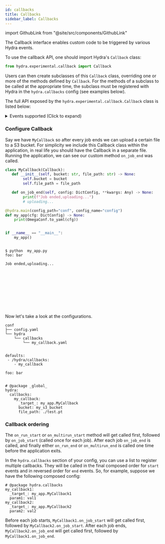 ```yaml
---
id: callbacks
title: Callbacks
sidebar_label: Callbacks
---
```


import GithubLink from "@site/src/components/GithubLink"


The <GithubLink to="hydra/experimental/callback.py">Callback interface</GithubLink> enables custom
code to be triggered by various Hydra events.

To use the callback API, one should import Hydra's `Callback` class:
```python
from hydra.experimental.callback import Callback
```
Users can then create subclasses of this `Callback` class, overriding one or more of
the methods defined by `Callback`. For the methods of a subclass to be called at the
appropriate time, the subclass must be registered with Hydra in the `hydra.callbacks` config
 (see examples below).

The full API exposed by the `hydra.experimental.callback.Callback` class is listed below:

<details>
  <summary>Events supported (Click to expand)</summary>

    ```python
    class Callback:
        def on_run_start(self, config: DictConfig, **kwargs: Any) -> None:
            """
            Called in RUN mode before job/application code starts. `config` is composed with overrides.
            Some `hydra.runtime` configs are not populated yet.
            See hydra.core.utils.run_job for more info.
            """
            ...

        def on_run_end(self, config: DictConfig, **kwargs: Any) -> None:
            """
            Called in RUN mode after job/application code returns.
            """
            ...

        def on_multirun_start(self, config: DictConfig, **kwargs: Any) -> None:
            """
            Called in MULTIRUN mode before any job starts.
            When using a launcher, this will be executed on local machine before any Sweeper/Launcher is initialized.
            """
            ...

        def on_multirun_end(self, config: DictConfig, **kwargs: Any) -> None:
            """
            Called in MULTIRUN mode after all jobs returns.
            When using a launcher, this will be executed on local machine.
            """
            ...

        def on_job_start(self, config: DictConfig, **kwargs: Any) -> None:
            """
            Called in both RUN and MULTIRUN modes, once for each Hydra job (before running application code).
            This is called from within `hydra.core.utils.run_job`. In the case of remote launching, this will be executed
            on the remote server along with your application code.
            """
            ...

        def on_job_end(
            self, config: DictConfig, job_return: JobReturn, **kwargs: Any
        ) -> None:
            """
            Called in both RUN and MULTIRUN modes, once for each Hydra job (after running
            application code).
            This is called from within `hydra.core.utils.run_job`. In the case of remote launching, this will be executed
            on the remote server after your application code.

            `job_return` contains info that could be useful for logging or post-processing.
            See hydra.core.utils.JobReturn for more.
            """
            ...

    ```
</details>

### Configure Callback

Say we have `MyCallback` so after every job ends we can upload a certain file to a S3 bucket.
For simplicity we include this Callback class within the application, in real life you should have the
Callback in a separate file.
Running the application, we can see our custom method `on_job_end` was called.

<div className="row">
<div className="col col--9">

```python title="my_app.py"
class MyCallback(Callback):
   def __init__(self, bucket: str, file_path: str) -> None:
        self.bucket = bucket
        self.file_path = file_path

   def on_job_end(self, config: DictConfig, **kwargs: Any) -> None:
        print(f"Job ended,uploading...")
        # uploading...

@hydra.main(config_path="conf", config_name="config")
def my_app(cfg: DictConfig) -> None:
    print(OmegaConf.to_yaml(cfg))


if __name__ == "__main__":
    my_app()
```
</div>
<div className="col col--3" >

```commandline title="output"

$ python  my_app.py
foo: bar

Job ended,uploading...











```
</div>
</div>

Now let's take a look at the configurations.

<div className="row">
<div className="col col--4">

```commandline title="$ tree conf"
conf
├── config.yaml
└── hydra
    └── callbacks
        └── my_callback.yaml


```
</div>
<div className="col  col--3">

```commandline title="conf/config.yaml"
defaults:
 - /hydra/callbacks:
    - my_callback

foo: bar


```
</div>
<div className="col  col--5">

```commandline title="conf/hydra/callbacks/my_callback.yaml"
# @package _global_
hydra:
  callbacks:
    my_callback:
      _target_: my_app.MyCallback
      bucket: my_s3_bucket
      file_path: ./test.pt
```
</div>
</div>


### Callback ordering
The `on_run_start` or `on_multirun_start` method will get called first,
followed by `on_job_start` (called once for each job).
After each job `on_job_end` is called, and finally either `on_run_end` or
`on_multirun_end` is called one time before the application exits.

In the `hydra.callbacks` section of your config, you can use a list to register multiple callbacks. They will be called in the final composed order for `start` events and
in reversed order for `end` events. So, for example, suppose we have the following composed config:
```commandline title="python my_app.py --cfg hydra -p hydra.callbacks"
# @package hydra.callbacks
my_callback1:
  _target_: my_app.MyCallback1
  param1: val1
my_callback2:
  _target_: my_app.MyCallback2
  param2: val2
```
Before each job starts, `MyCallback1.on_job_start` will get called first,
followed by `MyCallback2.on_job_start`.
After each job ends, `MyCallback2.on_job_end` will get called first,
followed by `MyCallback1.on_job_end`.
